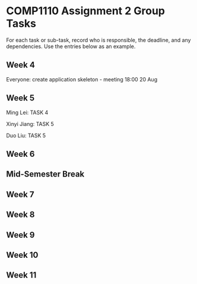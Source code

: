 # COMP1110 Assignment 2 Group Tasks

For each task or sub-task, record who is responsible, the deadline, and any dependencies.
Use the entries below as an example.

## Week 4

Everyone: create application skeleton - meeting 18:00 20 Aug

## Week 5

Ming Lei: TASK 4

Xinyi Jiang: TASK 5

Duo Liu: TASK 5

## Week 6

## Mid-Semester Break

## Week 7

## Week 8

## Week 9

## Week 10

## Week 11
